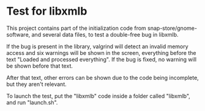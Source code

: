 # Test for libxmlb

This project contains part of the initialization code from snap-store/gnome-software,
and several data files, to test a double-free bug in libxmlb.

If the bug is present in the library, valgrind will detect an invalid memory access and
six warnings will be shown in the screen, everything before the text "Loaded and processed
everything". If the bug is fixed, no warning will be shown before that text.

After that text, other errors can be shown due to the code being incomplete, but they
aren't relevant.

To launch the test, put the "libxmlb" code inside a folder called "libxmlb", and run
"launch.sh".
